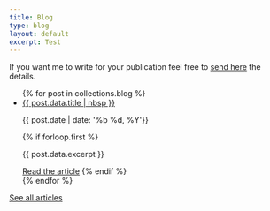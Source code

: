 ```yaml
---
title: Blog
type: blog
layout: default
excerpt: Test
---
```


If you want me to write for your publication feel free to [send here](mailto:sartimo10@gmail.com) the details.

<ul class="blog-list">
{% for post in collections.blog %}
  <li class="blog-list-item">
    <a class="blog-list-item__title" href="{{ post.url }}">
      {{ post.data.title | nbsp }}
    </a>
    <p class="blog-list-item__info">
      <time datetime="{{ post.date | 'date_to_xmlschema' }}">
        {{ post.date | date: '%b %d, %Y'}}
      </time>
    </p>
  {% if forloop.first %}
  <p class="blog-list-item__excerpt">{{ post.data.excerpt }}</p>
  <a class="blog-list-item__cta" href="{{ post.url }}">Read the article</a>
  {% endif %}
  </li>
{% endfor %}
</ul>

<p class="blog-links">
  <a class="blog-links__archive" href="/archive/">See all articles</a>
</p>
